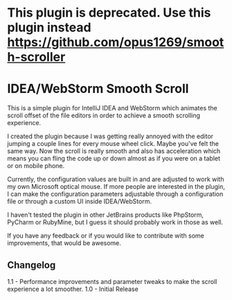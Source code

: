 # This plugin is deprecated. Use this plugin instead https://github.com/opus1269/smooth-scroller

IDEA/WebStorm Smooth Scroll
====================

This is a simple plugin for IntelliJ IDEA and WebStorm which animates the scroll offset of the file
editors in order to achieve a smooth scrolling experience.

I created the plugin because I was getting really annoyed with the editor jumping a couple lines for
every mouse wheel click. Maybe you've felt the same way. Now the scroll is really smooth and also
has acceleration which means you can fling the code up or down almost as if you were on a tablet or
on mobile phone.

Currently, the configuration values are built in and are adjusted to work with my own Microsoft
optical mouse. If more people are interested in the plugin, I can make the configuration parameters
adjustable through a configuration file or through a custom UI inside IDEA/WebStorm.

I haven't tested the plugin in other JetBrains products like PhpStorm, PyCharm or RubyMine, but I
guess it should probably work in those as well.

If you have any feedback or if you would like to contribute with some improvements, that would be
awesome.

## Changelog

1.1 - Performance improvements and parameter tweaks to make the scroll experience a lot smoother.
1.0 - Initial Release
